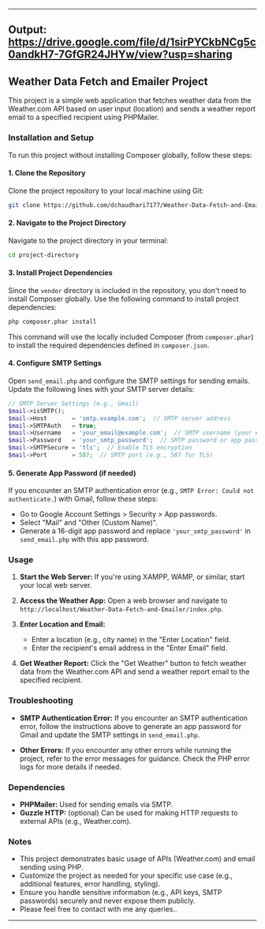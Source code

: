 
---
## Output: https://drive.google.com/file/d/1sirPYCkbNCg5c0andkH7-7GfGR24JHYw/view?usp=sharing
## Weather Data Fetch and Emailer Project

This project is a simple web application that fetches weather data from the Weather.com API based on user input (location) and sends a weather report email to a specified recipient using PHPMailer.

### Installation and Setup

To run this project without installing Composer globally, follow these steps:

#### 1. Clone the Repository

Clone the project repository to your local machine using Git:
```bash
git clone https://github.com/dchaudhari7177/Weather-Data-Fetch-and-Emailer.git
```

#### 2. Navigate to the Project Directory

Navigate to the project directory in your terminal:
```bash
cd project-directory
```

#### 3. Install Project Dependencies

Since the `vendor` directory is included in the repository, you don't need to install Composer globally. Use the following command to install project dependencies:
```bash
php composer.phar install
```
This command will use the locally included Composer (from `composer.phar`) to install the required dependencies defined in `composer.json`.

#### 4. Configure SMTP Settings

Open `send_email.php` and configure the SMTP settings for sending emails. Update the following lines with your SMTP server details:
```php
// SMTP Server Settings (e.g., Gmail)
$mail->isSMTP();
$mail->Host       = 'smtp.example.com';  // SMTP server address
$mail->SMTPAuth   = true;
$mail->Username   = 'your_email@example.com';  // SMTP username (your email)
$mail->Password   = 'your_smtp_password';  // SMTP password or app password
$mail->SMTPSecure = 'tls';  // Enable TLS encryption
$mail->Port       = 587;  // SMTP port (e.g., 587 for TLS)
```

#### 5. Generate App Password (if needed)

If you encounter an SMTP authentication error (e.g., `SMTP Error: Could not authenticate.`) with Gmail, follow these steps:
- Go to Google Account Settings > Security > App passwords.
- Select "Mail" and "Other (Custom Name)".
- Generate a 16-digit app password and replace `'your_smtp_password'` in `send_email.php` with this app password.

### Usage

1. **Start the Web Server:**
   If you're using XAMPP, WAMP, or similar, start your local web server.

2. **Access the Weather App:**
   Open a web browser and navigate to `http://localhost/Weather-Data-Fetch-and-Emailer/index.php`.

3. **Enter Location and Email:**
   - Enter a location (e.g., city name) in the "Enter Location" field.
   - Enter the recipient's email address in the "Enter Email" field.

4. **Get Weather Report:**
   Click the "Get Weather" button to fetch weather data from the Weather.com API and send a weather report email to the specified recipient.

### Troubleshooting

- **SMTP Authentication Error:**
  If you encounter an SMTP authentication error, follow the instructions above to generate an app password for Gmail and update the SMTP settings in `send_email.php`.

- **Other Errors:**
  If you encounter any other errors while running the project, refer to the error messages for guidance. Check the PHP error logs for more details if needed.

### Dependencies

- **PHPMailer:** Used for sending emails via SMTP.
- **Guzzle HTTP:** (optional) Can be used for making HTTP requests to external APIs (e.g., Weather.com).

### Notes

- This project demonstrates basic usage of APIs (Weather.com) and email sending using PHP.
- Customize the project as needed for your specific use case (e.g., additional features, error handling, styling).
- Ensure you handle sensitive information (e.g., API keys, SMTP passwords) securely and never expose them publicly.
- Please feel free to contact with me any queries..

---
